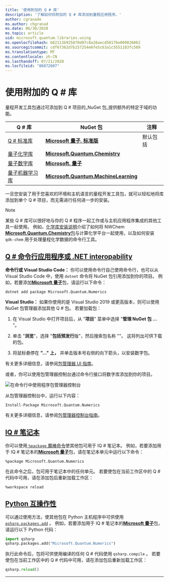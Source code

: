 ```yaml
---
title: '使用附加的 Q # 库'
description: '了解如何将附加的 Q # 库添加到量程应用程序。'
author: cgranade
ms.author: chgranad
ms.date: 06/30/2020
ms.topic: article
uid: microsoft.quantum.libraries.using
ms.openlocfilehash: b82113b925870d07c8a28aecd50176e009826062
ms.sourcegitcommit: cdf67362d7b157254e6fe5c63a1c5551183fc589
ms.translationtype: MT
ms.contentlocale: zh-CN
ms.lasthandoff: 07/21/2020
ms.locfileid: "86872607"
---
```

# <a name="using-additional-q-libraries"></a>使用附加的 Q # 库

量程开发工具包通过可添加到 Q # 项目的_NuGet 包_提供额外的特定于域的功能。

| Q # 库  | NuGet 包 | 注释 |
|---------|---------|--------|
| [Q # 标准库](xref:microsoft.quantum.libraries.standard.intro) | [**Microsoft 量子. 标准版**](https://www.nuget.org/packages/Microsoft.Quantum.Standard) | 默认包括 |
| [量子化学库](xref:microsoft.quantum.chemistry.concepts.intro) | [**Microsoft.Quantum.Chemistry**](https://www.nuget.org/packages/Microsoft.Quantum.Chemistry) | |
| [量子数字库](xref:microsoft.quantum.numerics.intro) | [**Microsoft. 量子**](https://www.nuget.org/packages/Microsoft.Quantum.Numerics) | |
| [量子机器学习库](xref:microsoft.quantum.libraries.machine-learning.intro) | [**Microsoft.Quantum.MachineLearning**](https://www.nuget.org/packages/Microsoft.Quantum.MachineLearning) | |

一旦您安装了用于您喜欢的环境和主机语言的量程开发工具包，就可以轻松地将库添加到单个 Q # 项目，而无需进行任何进一步的安装。

> [!NOTE]
> 某些 Q # 库可以很好地与你的 Q # 程序一起工作或与主机应用程序集成的其他工具一起使用。
> 例如，[化学库安装说明](xref:microsoft.quantum.chemistry.concepts.installation)介绍了如何将 NWChem [ **Microsoft.Quantum.Chemistry**包](https://www.nuget.org/packages/Microsoft.Quantum.Chemistry)与计算化学平台一起使用，以及如何安装 `qdk-chem` 用于处理量程化学数据的命令行工具。

## <a name="q-command-line-applications-or-net-interopability"></a>[Q # 命令行应用程序或 .NET interopability](#tab/tabid-csproj)

**命令行或 Visual Studio Code：** 你可以使用命令行自己使用命令行，也可以从 Visual Studio Code 中，使用 `dotnet` 命令将 NuGet 包引用添加到你的项目。
例如，若要添加[**Microsoft 量子**](https://www.nuget.org/packages/Microsoft.Quantum.Numerics)包，请运行以下命令：

```dotnetcli
dotnet add package Microsoft.Quantum.Numerics
```

**Visual Studio：** 如果你使用的是 Visual Studio 2019 或更高版本，则可以使用 NuGet 包管理器添加其他 Q # 包。
若要加载包： 
1. 在 Visual Studio 中打开项目后，从 "**项目**" 菜单中选择 "**管理 NuGet 包 ...** "。

2. 单击 "**浏览**"，选择 "**包括预发行**版"，然后搜索包名称 ""。 这将列出可供下载的包。

3. 将鼠标悬停在 **"..." 上，** 并单击版本号右侧的向下箭头，以安装数字包。

有关更多详细信息，请参阅[包管理器 UI 指南](https://docs.microsoft.com/nuget/tools/package-manager-ui)。

或者，你可以使用包管理器控制台通过命令行接口将数字库添加到你的项目。

![在命令行中使用程序包管理器控制台](~/media/vs2017-nuget-console-menu.png)

从包管理器控制台中，运行以下内容：

```
Install-Package Microsoft.Quantum.Numerics
```

有关更多详细信息，请参阅[包管理器控制台指南](https://docs.microsoft.com/nuget/tools/package-manager-console)。

## <a name="iq-notebooks"></a>[IQ # 笔记本](#tab/tabid-notebook)

你可以使用[ `%package` 魔棒命令](xref:microsoft.quantum.iqsharp.magic-ref.package)使其他包可用于 IQ # 笔记本。
例如，若要添加用于 IQ # 笔记本的[**Microsoft 量子**](https://www.nuget.org/packages/Microsoft.Quantum.Numerics)包，请在笔记本单元中运行以下命令：

```
%package Microsoft.Quantum.Numerics
```

在此命令之后，包可用于笔记本中的任何单元。
若要使包在当前工作区中的 Q # 代码中可用，请在添加包后重新加载工作区：

```
%workspace reload
```

## <a name="python-interoperability"></a>[Python 互操作性](#tab/tabid-python)


可以通过使用方法，使其他包在 Python 主机程序中可供使用 [`qsharp.packages.add`](https://docs.microsoft.com/python/qsharp/qsharp.packages.packages) 。
例如，若要添加用于 IQ # 笔记本的[**Microsoft 量子**](https://www.nuget.org/packages/Microsoft.Quantum.Numerics)包，请运行以下 Python 代码：

```python
import qsharp
qsharp.packages.add("Microsoft.Quantum.Numerics")
```

执行此命令后，包将可供使用编译的任何 Q # 代码使用 `qsharp.compile` 。
若要使包在当前工作区中的 Q # 代码中可用，请在添加包后重新加载工作区：

```python
qsharp.reload()
```

***
